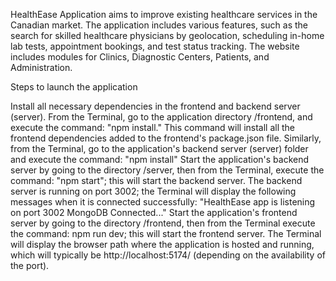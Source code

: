 HealthEase Application aims to improve existing healthcare services in the Canadian market. The application includes various features, such as the search for skilled healthcare physicians by geolocation, scheduling in-home lab tests, appointment bookings, and test status tracking. The website includes modules for Clinics, Diagnostic Centers, Patients, and Administration.

Steps to launch the application

Install all necessary dependencies in the frontend and backend server (server). From the Terminal, go to the application directory /frontend, and execute the command: "npm install." This command will install all the frontend dependencies added to the frontend's package.json file. Similarly, from the Terminal, go to the application's backend server (server) folder and execute the command: "npm install"
Start the application's backend server by going to the directory /server, then from the Terminal, execute the command: "npm start"; this will start the backend server. The backend server is running on port 3002; the Terminal will display the following messages when it is connected successfully: "HealthEase app is listening on port 3002 MongoDB Connected..."
Start the application's frontend server by going to the directory /frontend, then from the Terminal execute the command: npm run dev; this will start the frontend server. The Terminal will display the browser path where the application is hosted and running, which will typically be http://localhost:5174/ (depending on the availability of the port).
